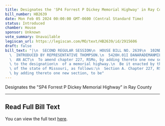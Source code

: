```yaml
---
title: Designates the 'SP4 Forrest P Dickey Memorial Highway' in Ray County
bill_number: HB2639
date: Mon Feb 05 2024 00:00:00 GMT-0600 (Central Standard Time)
status: Introduced
chamber: House
sponsor: Unknown
vote_summary: Unavailable
legiscan_url: https://legiscan.com/MO/text/HB2639/id/2915606
draft: false
bill_text: "|\n  SECOND REGULAR SESSION\n  HOUSE BILL NO. 2639\n  102ND GENERAL ASSEMBLY\n\
  \  INTRODUCED BY REPRESENTATIVE THOMPSON.\n  5420H.01I DANARADEMANMILLER,ChiefClerk\n\
  \  AN ACT\n  To amend chapter 227, RSMo, by adding thereto one new section relating\
  \ to the designation\n  of a memorial highway.\n  Be it enacted by the General Assembly\
  \ of the state of Missouri, as follows:\n  Section A. Chapter 227, RSMo, is amended\
  \ by adding thereto one new section, to be"
---
```

Designates the "SP4 Forrest P Dickey Memorial Highway" in Ray County

---

## Read Full Bill Text

You can view the full text [here](https://legiscan.com/MO/text/HB2639/id/2915606).
